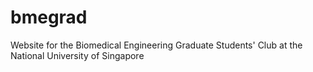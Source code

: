 bmegrad
=======

Website for the Biomedical Engineering Graduate Students' Club at the National University of Singapore
